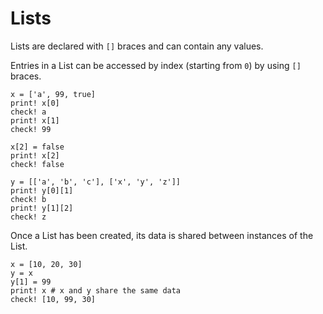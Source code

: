 # Lists

Lists are declared with `[]` braces and can contain any values.

Entries in a List can be accessed by index (starting from `0`) by using `[]`
braces.

```koto
x = ['a', 99, true]
print! x[0]
check! a
print! x[1]
check! 99

x[2] = false
print! x[2]
check! false

y = [['a', 'b', 'c'], ['x', 'y', 'z']]
print! y[0][1] 
check! b
print! y[1][2] 
check! z
```

Once a List has been created, its data is shared between instances of the List.

```koto
x = [10, 20, 30]
y = x
y[1] = 99
print! x # x and y share the same data
check! [10, 99, 30]
```

